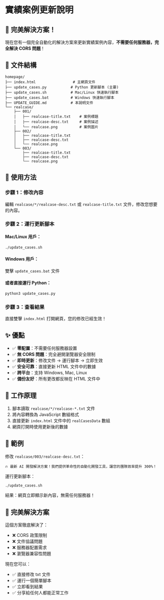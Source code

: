 # 實績案例更新說明

## 🎯 完美解決方案！

現在您有一個完全自動化的解決方案來更新實績案例內容，**不需要任何服務器，完全解決 CORS 問題**！

## 📁 文件結構

```
homepage/
├── index.html                 # 主網頁文件
├── update_cases.py           # Python 更新腳本 (主要)
├── update_cases.sh           # Mac/Linux 快速執行腳本
├── update_cases.bat          # Windows 快速執行腳本
├── UPDATE_GUIDE.md           # 本說明文件
└── realcase/
    ├── 001/
    │   ├── realcase-title.txt    # 案例標題
    │   ├── realcase-desc.txt     # 案例描述
    │   └── realcase.png          # 案例圖片
    ├── 002/
    │   ├── realcase-title.txt
    │   ├── realcase-desc.txt
    │   └── realcase.png
    └── 003/
        ├── realcase-title.txt
        ├── realcase-desc.txt
        └── realcase.png
```

## 🚀 使用方法

### 步驟 1：修改內容
編輯 `realcase/*/realcase-desc.txt` 或 `realcase-title.txt` 文件，修改您想要的內容。

### 步驟 2：運行更新腳本

#### Mac/Linux 用戶：
```bash
./update_cases.sh
```

#### Windows 用戶：
雙擊 `update_cases.bat` 文件

#### 或者直接運行 Python：
```bash
python3 update_cases.py
```

### 步驟 3：查看結果
直接雙擊 `index.html` 打開網頁，您的修改已經生效！

## ✨ 優點

- ✅ **零配置**：不需要任何服務器設置
- ✅ **無 CORS 問題**：完全避開瀏覽器安全限制
- ✅ **即時更新**：修改文件 → 運行腳本 → 立即生效
- ✅ **安全可靠**：直接更新 HTML 文件中的數據
- ✅ **跨平台**：支持 Windows, Mac, Linux
- ✅ **備份友好**：所有更改都反映在 HTML 文件中

## 🔧 工作原理

1. 腳本讀取 `realcase/*/realcase-*.txt` 文件
2. 將內容轉換為 JavaScript 數組格式
3. 直接更新 `index.html` 文件中的 `realCasesData` 數組
4. 網頁打開時使用更新後的數據

## 📝 範例

修改 `realcase/003/realcase-desc.txt`：
```
🔥 最新 AI 開發解決方案！我們提供革命性的自動化開發工具，讓您的團隊效率提升 300%！
```

運行更新腳本：
```bash
./update_cases.sh
```

結果：網頁立即顯示新內容，無需任何服務器！

## 🎉 完美解決方案

這個方案徹底解決了：
- ❌ CORS 政策限制
- ❌ 文件協議問題
- ❌ 服務器配置需求
- ❌ 瀏覽器兼容性問題

現在您可以：
- ✅ 直接修改 txt 文件
- ✅ 運行一個簡單腳本
- ✅ 立即看到結果
- ✅ 分享給任何人都能正常工作
